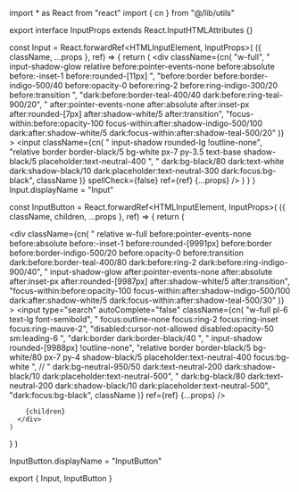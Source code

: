 import * as React from "react"
import { cn } from "@/lib/utils"

export interface InputProps
  extends React.InputHTMLAttributes<HTMLInputElement> {}

const Input = React.forwardRef<HTMLInputElement, InputProps>(
  ({ className, ...props }, ref) => {
    return (
      <div
        className={cn(
          "w-full",
          " input-shadow-glow relative before:pointer-events-none before:absolute before:-inset-1 before:rounded-[11px] ",
          "before:border before:border-indigo-500/40 before:opacity-0 before:ring-2 before:ring-indigo-300/20  before:transition ",
          "dark:before:border-teal-400/40 dark:before:ring-teal-900/20",
          " after:pointer-events-none after:absolute after:inset-px after:rounded-[7px] after:shadow-white/5 after:transition",
          "focus-within:before:opacity-100 focus-within:after:shadow-indigo-500/100 dark:after:shadow-white/5 dark:focus-within:after:shadow-teal-500/20"
        )}
      >
        <input
          className={cn(
            " input-shadow rounded-lg  !outline-none",
            "relative border border-black/5 bg-white px-7 py-3.5 text-base shadow-black/5  placeholder:text-neutral-400 ",
            " dark:bg-black/80 dark:text-white dark:shadow-black/10 dark:placeholder:text-neutral-300 dark:focus:bg-black",
            className
          )}
          spellCheck={false}
          ref={ref}
          {...props}
        />
      </div>
    )
  }
)
Input.displayName = "Input"

const InputButton = React.forwardRef<HTMLInputElement, InputProps>(
  ({ className, children, ...props }, ref) => {
    return (
      <div className="mt-2 flex w-full rounded-md ">
        <div
          className={cn(
            " relative w-full before:pointer-events-none before:absolute before:-inset-1 before:rounded-[9991px] before:border before:border-indigo-500/20 before:opacity-0 before:transition dark:before:border-teal-400/80 dark:before:ring-2 dark:before:ring-indigo-900/40",
            " input-shadow-glow after:pointer-events-none after:absolute after:inset-px after:rounded-[9987px] after:shadow-white/5 after:transition",
            "focus-within:before:opacity-100 focus-within:after:shadow-indigo-500/100 dark:after:shadow-white/5 dark:focus-within:after:shadow-teal-500/30"
          )}
        >
          <input
            type="search"
            autoComplete="false"
            className={cn(
              "w-full    pl-6 text-lg font-semibold",
              " focus:outline-none  focus:ring-2 focus:ring-inset focus:ring-mauve-2",
              "disabled:cursor-not-allowed disabled:opacity-50   sm:leading-6 ",
              "dark:border dark:border-black/40 ",
              " input-shadow rounded-[9988px]  !outline-none",
              "relative border border-black/5 bg-white/80 px-7 py-4  shadow-black/5 placeholder:text-neutral-400  focus:bg-white ",
              // " dark:bg-neutral-950/50 dark:text-neutral-200 dark:shadow-black/10 dark:placeholder:text-neutral-500",
              " dark:bg-black/80 dark:text-neutral-200 dark:shadow-black/10 dark:placeholder:text-neutral-500",
              "dark:focus:bg-black",
              className
            )}
            ref={ref}
            {...props}
          />
        </div>

        {children}
      </div>
    )
  }
)

InputButton.displayName = "InputButton"

export { Input, InputButton }
